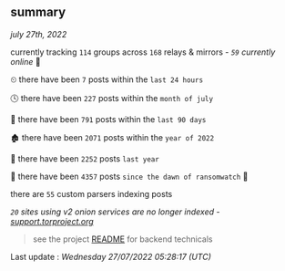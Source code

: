 
## summary
_july 27th, 2022_

currently tracking `114` groups across `168` relays & mirrors - _`59` currently online_ 📡

⏲ there have been `7` posts within the `last 24 hours`

🕓 there have been `227` posts within the `month of july`

📅 there have been `791` posts within the `last 90 days`

🏚 there have been `2071` posts within the `year of 2022`

🚀 there have been `2252` posts `last year`

🦕 there have been `4357` posts `since the dawn of ransomwatch` 🐣

there are `55` custom parsers indexing posts

_`20` sites using v2 onion services are no longer indexed - [support.torproject.org](https://support.torproject.org/onionservices/v2-deprecation/)_

> see the project [README](https://github.com/jmousqueton/ransomwatch#readme) for backend technicals



Last update : _Wednesday 27/07/2022 05:28:17 (UTC)_


